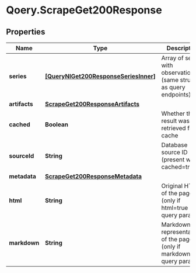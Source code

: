 # Qoery.ScrapeGet200Response

## Properties

Name | Type | Description | Notes
------------ | ------------- | ------------- | -------------
**series** | [**[QueryNlGet200ResponseSeriesInner]**](QueryNlGet200ResponseSeriesInner.md) | Array of series with observations (same structure as query endpoints) | 
**artifacts** | [**ScrapeGet200ResponseArtifacts**](ScrapeGet200ResponseArtifacts.md) |  | [optional] 
**cached** | **Boolean** | Whether this result was retrieved from cache | [optional] 
**sourceId** | **String** | Database source ID (present when cached&#x3D;true) | [optional] 
**metadata** | [**ScrapeGet200ResponseMetadata**](ScrapeGet200ResponseMetadata.md) |  | [optional] 
**html** | **String** | Original HTML of the page (only if html&#x3D;true query param) | [optional] 
**markdown** | **String** | Markdown representation of the page (only if markdown&#x3D;true query param) | [optional] 


